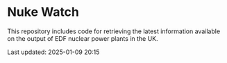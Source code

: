 # Nuke Watch

This repository includes code for retrieving the latest information available on the output of EDF nuclear power plants in the UK.

Last updated: 2025-01-09 20:15